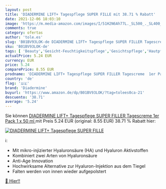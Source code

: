 ```yaml
---
layout: post
title: 'DIADERMINE LIFT+ Tagespflege SUPER FILLE mit 38.71 % Rabatt'
date: 2021-12-06 18:03:10
image: 'https://m.media-amazon.com/images/I/51H2N6Ah77L._SL500_._SL400_.jpg'
comments: true
category: ofertas
author: 'tole.es'
slug: 'B01BV93LOK-de DIADERMINE LIFT+ Tagespflege SUPER FILLER Tagescreme 1er...'
sku: 'B01BV93LOK-de'
tags: [ 'Beauty','Gesicht-Feuchtigkeitspflege','Gesichtspflege','Hautpflege','Tagespflege','diadermine', ]
actualPrice: 5.24 EUR
currency: EUR
price: 5.24
comparePrice: 8.55 EUR
prodname: 'DIADERMINE LIFT+ Tagespflege SUPER FILLER Tagescreme  1er Pack  1 x 50 ml '
country: 'de'
flag: '🇩🇪'
brand: 'Diadermine'
buyurl: 'https://www.amazon.de/dp/B01BV93LOK/?tag=tolees0ca-21'
descuento: '38.71'
average: '5.24'
---
```


Sie können [DIADERMINE LIFT+ Tagespflege SUPER FILLER Tagescreme  1er Pack  1 x 50 ml ](https://www.amazon.de/dp/B01BV93LOK/?tag=tolees0ca-21) mit Preis 5.24 EUR (original: 8.55 EUR) 38.71 % Rabatt hier:

[![DIADERMINE LIFT+ Tagespflege SUPER FILLE](https://m.media-amazon.com/images/I/51H2N6Ah77L._SL500_._SL400_.jpg)](https://www.amazon.de/dp/B01BV93LOK/?tag=tolees0ca-21)

ℹ️:

- Mit mikro-injizierter Hyaluronsäure (HA) und Hyaluron Aktivstoffen
- Kombiniert zwei Arten von Hyaluronsäure
- Anti-Age Innovation
- Hochwirksame Alternative zur Hyaluron-Injektion aus dem Tiegel
- Falten werden von innen wieder aufgepolstert

[🛒 Hier!!](https://www.amazon.de/dp/B01BV93LOK/?tag=tolees0ca-21)
